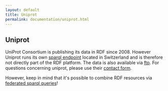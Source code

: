 ```yaml
---
layout: default
title: Uniprot
permalink: documentation/uniprot.html
---
```

## Uniprot
UniProt Consortium is publishing its data in RDF since 2008. However Uniprot runs its own [sparql endpoint](http://sparql.uniprot.org/sparql) located in Switzerland and is therefore not directly part of the RDF platform. The data is also available via [ftp](ftp://ftp.uniprot.org/pub/databases/uniprot/current_release/rdf/). For questions concerning uniprot, please use their [contact form](http://www.uniprot.org/contact).

However, keep in mind that it's possible to combine RDF resources via [federated sparql queries](https://www.w3.org/TR/sparql11-federated-query/)! 
